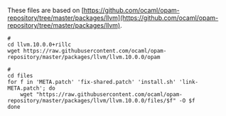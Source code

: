 These files are based on [https://github.com/ocaml/opam-repository/tree/master/packages/llvm](https://github.com/ocaml/opam-repository/tree/master/packages/llvm).

```
#
cd llvm.10.0.0+rillc
wget https://raw.githubusercontent.com/ocaml/opam-repository/master/packages/llvm/llvm.10.0.0/opam

#
cd files
for f in 'META.patch' 'fix-shared.patch' 'install.sh' 'link-META.patch'; do
    wget "https://raw.githubusercontent.com/ocaml/opam-repository/master/packages/llvm/llvm.10.0.0/files/$f" -O $f
done
```
